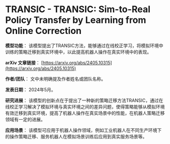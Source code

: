 # TRANSIC - TRANSIC: Sim-to-Real Policy Transfer by Learning from Online Correction

**模型功能**：
该模型提出了TRANSIC方法，能够通过在线校正学习，将模拟环境中训练的策略迁移到真实环境中，以此提高机器人操作在真实环境中的表现。

**arXiv 文章链接**：
[https://arxiv.org/abs/2405.10315](https://arxiv.org/abs/2405.10315)

**作者/团队**：
文中未明确提及作者姓名或团队名称。

**发表日期**：
2024年5月。

**研究进展**：
该模型的创新点在于提出了一种新的策略迁移方法TRANSIC，通过在线校正学习解决了模拟环境与真实环境之间的差异问题，使得策略能够从模拟环境有效迁移到真实环境，提高了机器人操作在真实场景中的性能，在机器人策略迁移领域有一定的进展。

**应用场景**：
该模型可应用于机器人操作领域，例如工业机器人在不同生产环境下的操作策略迁移、服务机器人在模拟场景训练后应用到真实服务场景等。